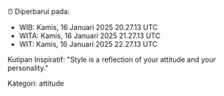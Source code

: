 ⏰ Diperbarui pada:
- WIB: Kamis, 16 Januari 2025 20.27.13 UTC
- WITA: Kamis, 16 Januari 2025 21.27.13 UTC
- WIT: Kamis, 16 Januari 2025 22.27.13 UTC

Kutipan Inspiratif:
"Style is a reflection of your attitude and your personality."


Kategori: attitude


